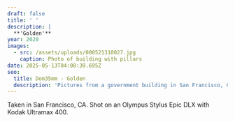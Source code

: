 ```yaml
---
draft: false
title: ' '
description: |
  **'Golden'**
year: 2020
images:
  - src: /assets/uploads/000521310027.jpg
    caption: Photo of building with pillars
date: 2025-05-13T04:08:39.695Z
seo:
  title: Dom35mm - Golden
  description: 'Pictures from a government building in San Francisco, CA (2020).'
---
```


Taken in San Francisco, CA. Shot on an Olympus Stylus Epic DLX with Kodak Ultramax 400.

